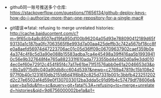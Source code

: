 * githubͬ同一账号推送多个仓库:
    https://stackoverflow.com/questions/11656134/github-deploy-keys-how-do-i-authorize-more-than-one-repository-for-a-single-mac#

* git错误=>fatal: refusing to merge unrelated histories:
    http://cache.baiducontent.com/c?m=9f65cb4a8c8507ed19fa950d100b96204a05d93e788090412189d65f93130a1c187ba0fc7063565f8e993d7a00aa425deffb3c742a567bf18cc8fe0a8aefd56974d47223706ac01c05d36ff09c06709637902caef359b0e4a374c4f8c5d3a90e088b15583adba7ca4e45498a39ff416aa5b19939410c56e9b327648f4e765a882331f610ada773355bd4e1dd2d0a9e3dd0104ec0ef60e72912c454f85f4c7a17e61be71f51576abb0e61a2046653d3&p=8b2a9715d9c040a90db8cc604d5397&newp=c2769a47819c15b108e2977f0b40c1231610db2151d6d41f6b82c825d7331b001c3bbfb423251202d2c27e6502af4d59e0f1307033012ba3dda5c91d9fb4c57479df78606e&user=ba1idu&fm=sc&query=git+fatal%3A+refusing+to+merge+unrelated+histories&qid=9d6756000002be1a&p1=